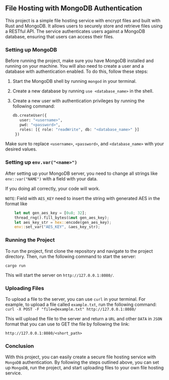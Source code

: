 ## File Hosting with MongoDB Authentication

This project is a simple file hosting service with encrypt files and built with Rust and MongoDB. It allows users to securely store and retrieve files using a RESTful API. The service authenticates users against a MongoDB database, ensuring that users can access their files.

### Setting up MongoDB

Before running the project, make sure you have MongoDB installed and running on your machine. You will also need to create a user and a database with authentication enabled. To do this, follow these steps:

1. Start the MongoDB shell by running `mongod` in your terminal.
2. Create a new database by running `use <database_name>` in the shell.
3. Create a new user with authentication privileges by running the following command:

   ```python
   db.createUser({
      user: "<username>",
      pwd: "<password>",
      roles: [{ role: "readWrite", db: "<database_name>" }]
    })
   ```

Make sure to replace `<username>`, `<password>`, and `<database_name>` with your desired values.

### Setting up `env.var("<name>")`
After setting up your MongoDB server, you need to change all strings like `env::var("NAME")` with a field with your data.

If you doing all correctly, your code will work.

`NOTE`: Field with `AES_KEY` need to insert the string with generated AES in the format like 
```rust
    let mut gen_aes_key = [0u8; 32];
    thread_rng().fill_bytes(&mut gen_aes_key);
    let aes_key_str = hex::encode(gen_aes_key);
    env::set_var("AES_KEY", &aes_key_str);
```
### Running the Project

To run the project, first clone the repository and navigate to the project directory. Then, run the following command to start the server:

`cargo run`


This will start the server on `http://127.0.0.1:8080/`.

### Uploading Files

To upload a file to the server, you can use `curl` in your terminal. For example, to upload a file called `example.txt`, run the following command:
`curl -X POST -F "file=@example.txt" http://127.0.0.1:8080/`


This will upload the file to the server and return a `URL` and other `DATA` in `JSON` format that you can use to GET the file by following the link:

`http://127.0.0.1:8080/<short_path>`

### Conclusion

With this project, you can easily create a secure file hosting service with `MongoDB` authentication. By following the steps outlined above, you can set up `MongoDB`, run the project, and start uploading files to your own file hosting service.
